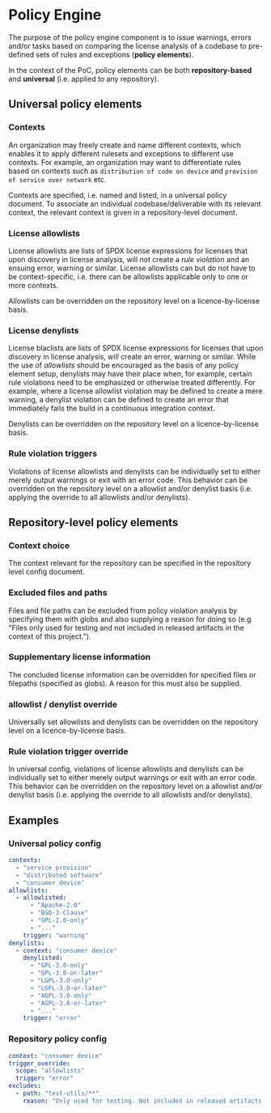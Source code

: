 # Policy Engine

The purpose of the policy engine component is to issue warnings, errors and/or tasks based on comparing the license analysis of a codebase to pre-defined sets of rules and exceptions (**policy elements**).

In the context of the PoC, policy elements can be both **repository-based** and **universal** (i.e. applied to any repository).

## Universal policy elements

### Contexts

An organization may freely create and name different contexts, which enables it to apply different rulesets and exceptions to different use contexts. For example, an organization may want to differentiate rules based on contexts such as `distribution of code on device` and `provision of service over network` etc.

Contexts are specified, i.e. named and listed, in a universal policy document. To associate an individual codebase/deliverable with its relevant context, the relevant context is given in a repository-level document.

### License allowlists

License allowlists are lists of SPDX license expressions for licenses that upon discovery in license analysis, will not create a _rule violation_ and an ensuing error, warning or similar. License allowlists can but do not have to be context-specific, i.e. there can be allowlists applicable only to one or more contexts.

Allowlists can be overridden on the repository level on a licence-by-license basis.

### License denylists

License blaclists are lists of SPDX license expressions for licenses that upon discovery in license analysis, _will_ create an error, warning or similar. While the use of _allowlists_ should be encouraged as the basis of any policy element setup, denylists may have their place when, for example, certain rule violations need to be emphasized or otherwise treated differently. For example, where a license allowlist violation may be defined to create a mere warning, a denylist violation can be defined to create an error that immediately fails the build in a continuous integration context.

Denylists can be overridden on the repository level on a licence-by-license basis.

### Rule violation triggers

Violations of license allowlists and denylists can be individually set to either merely output warnings or exit with an error code. This behavior can be overridden on the repository level on a allowlist and/or denylist basis (i.e. applying the override to all allowlists and/or denylists).

## Repository-level policy elements

### Context choice

The context relevant for the repository can be specified in the repository level config document.

### Excluded files and paths

Files and file paths can be excluded from policy violation analysis by specifying them with globs and also supplying a reason for doing so (e.g. "Files only used for testing and not included in released artifacts in the context of this project.").

### Supplementary license information

The concluded license information can be overridden for specified files or filepaths (specified as globs). A reason for this must also be supplied.

### allowlist / denylist override

Universally set allowlists and denylists can be overridden on the repository level on a licence-by-license basis.

### Rule violation trigger override

In universal config, violations of license allowlists and denylists can be individually set to either merely output warnings or exit with an error code. This behavior can be overridden on the repository level on a allowlist and/or denylist basis (i.e. applying the override to all allowlists and/or denylists).

## Examples

### Universal policy config

```yaml
contexts:
  - "service provision"
  - "distributed software"
  - "consumer device"
allowlists:
  - allowlisted:
      - "Apache-2.0"
      - "BSD-3-Clause"
      - "GPL-2.0-only"
      - "..."
    trigger: "warning"
denylists:
  - context: "consumer device"
    denylisted:
      - "GPL-3.0-only"
      - "GPL-3.0-or-later"
      - "LGPL-3.0-only"
      - "LGPL-3.0-or-later"
      - "AGPL-3.0-only"
      - "AGPL-3.0-or-later"
      - "..."
    trigger: "error"
```

### Repository policy config

```yaml
context: "consumer device"
trigger_override:
  scope: "allowlists"
  trigger: "error"
excludes:
  - path: "test-utils/**"
    reason: "Only used for testing. Not included in released artifacts in the context of this project."
```
